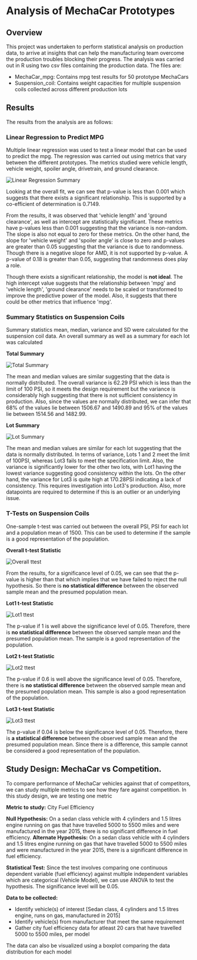 # Analysis of MechaCar Prototypes

## Overview
This project was undertaken to perform statistical analysis on production data, to arrive at insights that can help the manufacturing team overcome the production troubles blocking their progress. The analysis was carried out in R using two csv files containing the production data. The files are:
- MechaCar_mpg: Contains mpg test results for 50 prototype MechaCars
- Suspension_coil: Contains weight capacities for multiple suspension coils collected across different production lots

## Results
The results from the analysis are as follows:

### Linear Regression to Predict MPG
Multiple linear regression was used to test a linear model that can be used to predict the mpg. The regression was carried out using metrics that vary between the different prototypes. The metrics studied were vehicle length, vehicle weight, spoiler angle, drivetrain, and ground clearance. 

![Linear Regression Summary](https://github.com/Dhanushree27/MechaCar_Statistical_Analysis/blob/main/images/Linear%20Regression.PNG)

Looking at the overall fit, we can see that p-value is less than 0.001 which suggests that there exists a significant relationship. This is supported by a co-efficient of determination is 0.7149.

From the results, it was observed that 'vehicle length' and 'ground clearance', as well as intercept are statistically significant. These metrics have p-values less than 0.001 suggesting that the variance is non-random. The slope is also not equal to zero for these metrics. On the other hand, the slope for 'vehicle weight' and 'spoiler angle' is close to zero and p-values are greater than 0.05 suggesting that the variance is due to randomness. Though there is a negative slope for AMD, it is not supported by p-value. A p-value of 0.18 is greater than 0.05, suggesting that randomness does play a role.

Though there exists a significant relationship, the model is **not ideal**. The high intercept value suggests that the relationship between 'mpg' and 'vehicle length', 'ground clearance' needs to be scaled or transformed to improve the predictive power of the model. Also, it suggests that there could be other metrics that influence 'mpg'.

### Summary Statistics on Suspension Coils
Summary statistics mean, median, variance and SD were calculated for the suspension coil data. An overall summary as well as a summary for each lot was calculated

**Total Summary**

![Total Summary](https://github.com/Dhanushree27/MechaCar_Statistical_Analysis/blob/main/images/Total%20Summary.PNG)

The mean and median values are similar suggesting that the data is normally distributed. The overall variance is 62.29 PSI which is less than the limit of 100 PSI, so it meets the design requirement but the variance is considerably high suggesting that there is not sufficient consistency in production. Also, since the values are normally distributed, we can infer that 68% of the values lie between 1506.67 and 1490.89 and 95% of the values lie between 1514.56 and 1482.99.

**Lot Summary**

![Lot Summary](https://github.com/Dhanushree27/MechaCar_Statistical_Analysis/blob/main/images/Lot%20summary.PNG)

The mean and median values are similar for each lot suggesting that the data is normally distributed. In terms of variance, Lots 1 and 2 meet the limit of 100PSI, whereas Lot3 fails to meet the specification limit. Also, the variance is significantly lower for the other two lots, with Lot1 having the lowest variance suggesting good consistency within the lots. On the other hand, the variance for Lot3 is quite high at 170.28PSI indicating a lack of consistency. This requires investigation into Lot3's production. Also, more datapoints are required to determine if this is an outlier or an underlying issue.

### T-Tests on Suspension Coils
One-sample t-test was carried out between the overall PSI, PSI for each lot and a population mean of 1500. This can be used to determine if the sample is a good representation of the population.

**Overall t-test Statistic**

![Overall ttest](https://github.com/Dhanushree27/MechaCar_Statistical_Analysis/blob/main/images/Overall%20ttest.PNG)

From the results, for a significance level of 0.05, we can see that the p-value is higher than that which implies that we have failed to reject the null hypothesis. So there is **no statistical difference** between the observed sample mean and the presumed population mean.

**Lot1 t-test Statistic**

![Lot1 ttest](https://github.com/Dhanushree27/MechaCar_Statistical_Analysis/blob/main/images/Lot1%20ttest.PNG)

The p-value if 1 is well above the significance level of 0.05. Therefore, there is **no statistical difference** between the observed sample mean and the presumed population mean. The sample is a good representation of the population.

**Lot2 t-test Statistic**

![Lot2 ttest](https://github.com/Dhanushree27/MechaCar_Statistical_Analysis/blob/main/images/Lot2%20ttest.PNG)

The p-value if 0.6 is well above the significance level of 0.05. Therefore, there is **no statistical difference** between the observed sample mean and the presumed population mean. This sample is also a good representation of the population.

**Lot3 t-test Statistic**

![Lot3 ttest](https://github.com/Dhanushree27/MechaCar_Statistical_Analysis/blob/main/images/Lot3%20ttest.PNG)

The p-value if 0.04 is below the significance level of 0.05. Therefore, there is **a statistical difference** between the observed sample mean and the presumed population mean. Since there is a difference, this sample cannot be considered a good representation of the population.

## Study Design: MechaCar vs Competition.
To compare performance of MechaCar vehicles against that of competitors, we can study multiple metrics to see how they fare against competition. In this study design, we are testing one metric

**Metric to study:** City Fuel Efficiency

**Null Hypothesis:** On a sedan class vehicle with 4 cylinders and 1.5 litres engine running on gas that have travelled 5000 to 5500 miles and were manufactured in the year 2015, there is no significant difference in fuel efficiency.
**Alternate Hypothesis:** On a sedan class vehicle with 4 cylinders and 1.5 litres engine running on gas that have travelled 5000 to 5500 miles and were manufactured in the year 2015, there is a significant difference in fuel efficiency.

**Statistical Test:** Since the test involves comparing one continuous dependent variable (fuel efficiency) against multiple independent variables which are categorical (Vehicle Model), we can use ANOVA to test the hypothesis. The significance level will be 0.05.

**Data to be collected:** 
- Identify vehicle(s) of interest [Sedan class, 4 cylinders and 1.5 litres engine, runs on gas, manufactured in 2015]
- Identify vehicle(s) from manufacturer that meet the same requirement
- Gather city fuel efficiency data for atleast 20 cars that have travelled 5000 to 5500 miles, per model

The data can also be visualized using a boxplot comparing the data distribution for each model
